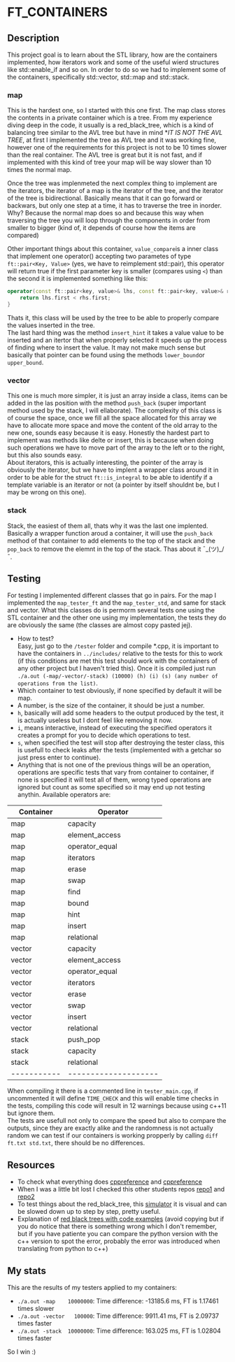 # FT_CONTAINERS

## Description

This project goal is to learn about the STL library, how are the containers implemented, how iterators work and some of the useful wierd structures like std::enable_if and so on.
In order to do so we had to implement some of the containers, specifically std::vector, std::map and std::stack.  

### map

This is the hardest one, so I started with this one first. The map class stores the contents in a private container which is a tree. From my experience diving deep in the code, it usually is a red_black_tree, which is a kind of balancing tree similar to the AVL tree but have in mind **IT IS NOT THE AVL TREE*, at first I implemented the tree as AVL tree and it was working fine, however one of the requirements for this project is not to be 10 times slower than the real container. The AVL tree is great but it is not fast, and if implemented with this kind of tree your map will be way slower than 10 times the normal map.  

Once the tree was implenmeted the next complex thing to implement are the iterators, the iterator of a map is the iterator of the tree, and the iterator of the tree is bidirectional. Basically means that it can go forward or backwars, but only one step at a time, it has to traverse the tree in inorder. Why? Because the normal map does so and because this way when traversing the tree you will loop through the components in order from smaller to bigger (kind of, it depends of course how the items are compared)  

Other important things about this container, ```value_compare```is a inner class that implement one operator() accepting two parametes of type ```ft::pair<Key, Value>``` (yes, we have to reimplement std::pair), this operator will return true if the first parameter key is smaller (compares using ```<```) than the second it is implemented something like this:  

```cpp
operator(const ft::pair<key, value>& lhs, const ft::pair<key, value>& rhs) {
    return lhs.first < rhs.first;
}
```

Thats it, this class will be used by the tree to be able to properly compare the values inserted in the tree.  
The last hard thing was the method ```insert_hint``` it takes a value value to be inserted and an itertor that when properly selected it speeds up the process of finding where to insert the value. It may not make much sense but basically that pointer can be found using the methods ```lower_bound```or ```upper_bound```.

### vector

This one is much more simpler, it is just an array inside a class, items can be added in the las position with the method ```push_back``` (super important method used by the stack, I will ellaborate).
The complexity of this class is of course the space, once we fill all the space allocated for this array we have to allocate more space and move the content of the old array to the new one, sounds easy because it is easy. Honestly the hardest part to implement was methods like delte or insert, this is because when doing such operations we have to move part of the array to the left or to the right, but this also sounds easy.  
About iterators, this is actually interesting, the pointer of the array is obviously the iterator, but we have to implent a wrapper class around it in order to be able for the struct ```ft::is_integral``` to be able to identify if a template variable is an iterator or not (a pointer by itself shouldnt be, but I may be wrong on this one).

### stack

Stack, the easiest of them all, thats why it was the last one implented. Basically a wrapper function aroud a container, it will use the ```push_back``` method of that container to add elements to the top of the stack and the ```pop_back``` to remove the elemnt in the top of the stack.
Thas about it ¯\_(ツ)_/¯.

## Testing

For testing I implemented different classes that go in pairs. For the map I implemented the ```map_tester_ft``` and the ```map_tester_std```, and same for stack and vector. What this classes do is permorm several tests one using the STL container and the other one using my implementation, the tests they do are obviously the same (the classes are almost copy pasted jej).

- How to test?  
Easy, just go to the ```/tester``` folder and compile *.cpp, it is important to have the containers in ```../includes/``` relative to the tests for this to work (if this conditions are met this test should work with the containers of any other project but I haven't tried this). Once it is compiled just run ```./a.out (-map/-vector/-stack) (10000) (h) (i) (s) (any number of operations from the list)```.  
- Which container to test obviously, if none specified by default it will be map.
- A number, is the size of the container, it should be just a number.
- ```h```, basically will add some headers to the output produced by the test, it is actually useless but I dont feel like removing it now.
- ```i```, means interactive, instead of executing the specified operators it creates a prompt for you to decide which operations to test.
- ```s```, when specified the test will stop after destroying the tester class, this is usefull to check leaks after the tests (implemented with a getchar so just press enter to continue).
- Anything that is not one of the previous things will be an operation, operations are specific tests that vary from container to container, if none is specified it will test all of them, wrong typed operations are ignored but count as some specified so it may end up not testing anythin. Available operators are:

| Container   | Operator             |
| ----------- | -------------------- |
| map         | capacity             |
| map         | element_access       |
| map         | operator_equal       |
| map         | iterators            |
| map         | erase                |
| map         | swap                 |
| map         | find                 |
| map         | bound                |
| map         | hint                 |
| map         | insert               |
| map         | relational           |
| vector      | capacity             |
| vector      | element_access       |
| vector      | operator_equal       |
| vector      | iterators            |
| vector      | erase                |
| vector      | swap                 |
| vector      | insert               |
| vector      | relational           |
| stack       | push_pop             |
| stack       | capacity             |
| stack       | relational           |
| ----------- | -------------------- |

When compiling it there is a commented line in ```tester_main.cpp```, if uncommented it will define ```TIME_CHECK``` and this will enable time checks in the tests, compiling this code will result in 12 warnings because using c++11 but ignore them.  
The tests are usefull not only to compare the speed but also to compare the outputs, since they are exactly alike and the randomness is not actually random we can test if our containers is working propperly by calling ```diff ft.txt std.txt```, there should be no differences.  

## Resources

- To check what everything does [cppreference](https://en.cppreference.com/w/) and [cppreference](https://cplusplus.com/)
- When I was a little bit lost I checked this other students repos [repo1](https://github.com/Glagan/42-ft_containers) and [repo2](https://github.com/rchallie/ft_containers)
- To test things about the red_black_tree, this [simulator](https://www.cs.usfca.edu/~galles/visualization/RedBlack.html) it is visual and can be slowed down up to step by step, pretty useful.
- Explanation of [red black trees with code examples](https://www.programiz.com/dsa/red-black-tree) (avoid copying but if you do notice that there is something wrong which I don't remember, but if you have patiente you can compare the python version with the c++ version to spot the error, probably the error was introduced when translating from python to c++)

## My stats

This are the results of my testers applied to my containers:

- ```./a.out -map    10000000```: Time difference: -13185.6 ms, FT is 1.17461 times slower
- ```./a.out -vector   100000```: Time difference: 9911.41 ms, FT is 2.09737 times faster
- ```./a.out -stack  10000000```: Time difference: 163.025 ms, FT is 1.02804 times faster

So I win :)
